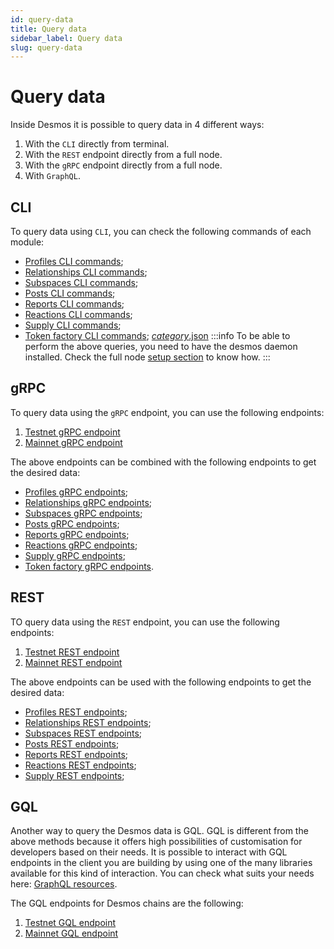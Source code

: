 ```yaml
---
id: query-data
title: Query data
sidebar_label: Query data
slug: query-data
---
```


# Query data
Inside Desmos it is possible to query data in 4 different ways:
1. With the `CLI` directly from terminal.
2. With the `REST` endpoint directly from a full node.
3. With the `gRPC` endpoint directly from a full node.
4. With `GraphQL`.

## CLI
To query data using `CLI`, you can check the following commands of each module:

* [Profiles CLI commands](02-modules/profiles/07-client.md#cli);
* [Relationships CLI commands](02-modules/relationships/06-client.md#cli);
* [Subspaces CLI commands](02-modules/subspaces/07-client.md#cli);
* [Posts CLI commands](02-modules/posts/08-client.md#cli);
* [Reports CLI commands](02-modules/reports/08-client.md#cli);
* [Reactions CLI commands](02-modules/reactions/07-client.md#cli);
* [Supply CLI commands](02-modules/supply/03-client.md#cli);
* [Token factory CLI commands](02-modules/tokenfactory/03-client.md#cli);
[_category_.json](_category_.json)
:::info
To be able to perform the above queries, you need to have the desmos daemon installed.
Check the full node [setup section](../03-fullnode/02-setup.md#1-build-the-software) to know how.
:::

## gRPC
To query data using the `gRPC` endpoint, you can use the following endpoints:

1. [Testnet gRPC endpoint](../05-testnet/05-endpoints.md)
2. [Mainnet gRPC endpoint](../06-mainnet/06-endpoints.md)

The above endpoints can be combined with the following endpoints to get the desired data:
* [Profiles gRPC endpoints](02-modules/profiles/07-client.md#grpc);
* [Relationships gRPC endpoints](02-modules/relationships/06-client.md#grpc);
* [Subspaces gRPC endpoints](02-modules/subspaces/07-client.md#grpc);
* [Posts gRPC endpoints](02-modules/posts/08-client.md#grpc);
* [Reports gRPC endpoints](02-modules/reports/08-client.md#grpc);
* [Reactions gRPC endpoints](02-modules/reactions/07-client.md#grpc);
* [Supply gRPC endpoints](02-modules/supply/03-client.md#grpc);
* [Token factory gRPC endpoints](02-modules/tokenfactory/06-client.md#grpc).

## REST
TO query data using the `REST` endpoint, you can use the following endpoints:
1. [Testnet REST endpoint](../05-testnet/05-endpoints.md)
2. [Mainnet REST endpoint](../06-mainnet/06-endpoints.md)

The above endpoints can be used with the following endpoints to get the desired data:
* [Profiles REST endpoints](02-modules/profiles/07-client.md#rest);
* [Relationships REST endpoints](02-modules/relationships/06-client.md#rest);
* [Subspaces REST endpoints](02-modules/subspaces/07-client.md#rest);
* [Posts REST endpoints](02-modules/posts/08-client.md#rest);
* [Reports REST endpoints](02-modules/reports/08-client.md#rest);
* [Reactions REST endpoints](02-modules/reactions/07-client.md#rest);
* [Supply REST endpoints](02-modules/supply/03-client.md#rest);

## GQL
Another way to query the Desmos data is GQL. GQL is different from the above methods because it offers high possibilities of customisation for developers based on their needs. It is possible to interact with GQL endpoints in the client you are building by using one of the many libraries available for this kind of interaction. You can check what suits your needs here: [GraphQL resources](https://graphql.org/code/).

The GQL endpoints for Desmos chains are the following:
1. [Testnet GQL endpoint](../05-testnet/05-endpoints.md)
2. [Mainnet GQL endpoint](../06-mainnet/06-endpoints.md)

